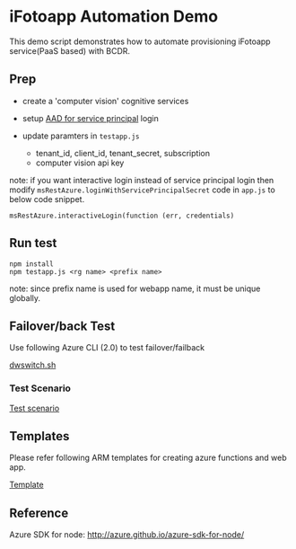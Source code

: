 # iFotoapp Automation Demo

This demo script demonstrates how to automate provisioning iFotoapp service(PaaS based) with BCDR.

## Prep

- create a 'computer vision' cognitive services

- setup [AAD for service principal](https://docs.microsoft.com/en-us/azure/azure-resource-manager/resource-group-create-service-principal-portal) login

- update paramters in `testapp.js`

    * tenant_id, client_id, tenant_secret, subscription
    * computer vision api key

note: if you want interactive login instead of service principal login then modify `msRestAzure.loginWithServicePrincipalSecret` code in `app.js` to below code snippet.

```
msRestAzure.interactiveLogin(function (err, credentials)
```

## Run test

```
npm install
npm testapp.js <rg name> <prefix name>
```

note: since prefix name is used for webapp name, it must be unique globally.

## Failover/back Test

Use following Azure CLI (2.0) to test failover/failback

[dwswitch.sh](./docs/drswitch.sh)

### Test Scenario

[Test scenario](./docs/test_senario.md)

## Templates

Please refer following ARM templates for creating azure functions and web app.

[Template](./docs/templates)

## Reference

Azure SDK for node: http://azure.github.io/azure-sdk-for-node/
